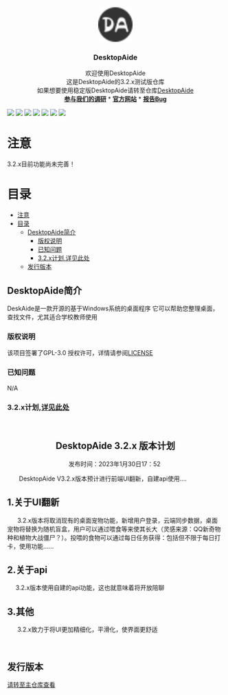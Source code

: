 

<br />

<p align="center">
  <a href="https://github.com/chenpuhao/DesktopAide">
    <img src="Icon/MoreUI/favicon.png" alt="Logo" width="80" height="80">
  </a>

<h3 align="center">DesktopAide</h3>
  <p align="center">
    欢迎使用DesktopAide
<br/>
  这是DesktopAide的3.2.x测试版仓库
<br/>
如果想要使用稳定版DesktopAide请转至仓库<a href ="https://github.com/chenpuhao/DesktopAide">DesktopAide</a>
   <br/>
   <a href="https://forms.office.com/Pages/ResponsePage.aspx?id=6hE_meNolUOCo53YXSTdVFMu8zZCWEFGqs11nYrpuz5UMkwwSzNRU0lDWkpYRjJTVVBLQUlDT1FYNC4u"><strong>参与我们的调研</strong></a>
    *
    <a href="https://desktopaide.chenpuhao.me/"><strong>官方网站</strong></a>
*
    <a href="mailto:chenpuhao1229@163.com?subject=报告Bug"><strong>报告Bug</strong></a>

  </p>

![](https://img.shields.io/github/license/chenpuhao/desktopaide-3.2.x)
![](https://img.shields.io/github/languages/count/chenpuhao/desktopaide-3.2.x)
![](https://img.shields.io/github/languages/top/chenpuhao/desktopaide-3.2.x)
![](https://img.shields.io/github/languages/code-size/chenpuhao/desktopaide-3.2.x)
![](https://img.shields.io/github/stars/chenpuhao/desktopaide-3.2.x)
![](https://img.shields.io/github/watchers/chenpuhao/desktopaide-3.2.x)
![](https://img.shields.io/github/last-commit/chenpuhao/desktopaide-3.2.x)

注意
===
3.2.x目前功能尚未完善！

目录
 ===
<!-- TOC -->
* [注意](#注意)
* [目录](#目录)
  * [DesktopAide简介](#desktopaide简介)
    * [版权说明](#版权说明)
    * [已知问题](#已知问题)
    * [3.2.x计划,详见此处](#32x计划-详见此处)
  * [发行版本](#发行版本)
<!-- TOC -->


## DesktopAide简介
DeskAide是一款开源的基于Windows系统的桌面程序
它可以帮助您整理桌面，查找文件，尤其适合学校教师使用

### 版权说明
该项目签署了GPL-3.0 授权许可，详情请参阅[LICENSE](LICENSE)
### 已知问题
N/A
### 3.2.x计划,[详见此处](https://www.chenpuhao.me/20230130/DesktopAide-V3.2.x-plan.html)
<br/>
			 <article>
				<center> <h1>DesktopAide 3.2.x 版本计划</h1></center>
		        <center><p> 发布时间：2023年1月30日17：52&nbsp;</p></center>
		       <p>&nbsp; &nbsp; &nbsp; &nbsp;DesktopAide V3.2.x版本预计进行前端UI翻新，自建api使用....</p>
			     <p>
			       <h2>1.关于UI翻新</h2>
		         <p>&nbsp; &nbsp; &nbsp; 3.2.x版本将取消现有的桌面宠物功能，新增用户登录，云端同步数据，桌面宠物将替换为随机盲盒，用户可以通过喂食等来使其长大（灵感来源：QQ新奇物种和植物大战僵尸？）。投喂的食物可以通过每日任务获得：包括但不限于每日打卡，使用功能......</p>
			       <p>
			         <h2>2.关于api&nbsp; &nbsp;</h2>
	           <p>&nbsp; &nbsp; &nbsp;3.2.x版本使用自建的api功能，这也就意味着将开放陪聊</p>
			         <p>
			           <h2>3.其他&nbsp;</h2>
			         </p>
			   <p>&nbsp; &nbsp; &nbsp; 3.2.x致力于将UI更加精细化，平滑化，使界面更舒适</p>
					 <p>&nbsp;</p>
             </article>

## 发行版本
[请转至主仓库查看](https://github.com/chenpuhao/DesktopAide)

